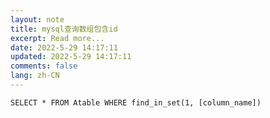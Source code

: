```yaml
---
layout: note
title: mysql查询数组包含id
excerpt: Read more...
date: 2022-5-29 14:17:11
updated: 2022-5-29 14:17:11
comments: false
lang: zh-CN
---
```


`SELECT * FROM Atable WHERE find_in_set(1, [column_name])`
  